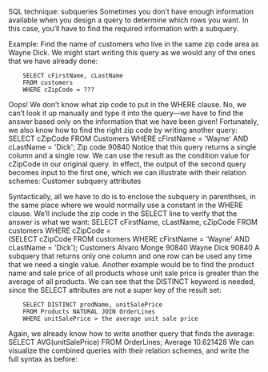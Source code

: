 SQL technique: subqueries
Sometimes you don’t have enough information available when you design a query to determine which rows you want. In this case, you’ll have to find the required information with a subquery.

Example: Find the name of customers who live in the same zip code area as Wayne Dick. We might start writing this query as we would any of the ones that we have already done:

        SELECT cFirstName, cLastName
        FROM customers
        WHERE cZipCode = ???
Oops! We don’t know what zip code to put in the WHERE clause. No, we can’t look it up manually and type it into the query—we have to find the answer based only on the information that we have been given!
Fortunately, we also know how to find the right zip code by writing another query:
        SELECT cZipCode
        FROM Customers
        WHERE cFirstName = 'Wayne' AND cLastName = 'Dick';
Zip code
90840
Notice that this query returns a single column and a single row. We can use the result as the condition value for cZipCode in our original query. In effect, the output of the second query becomes input to the first one, which we can illustrate with their relation schemes:
Customer subquery attributes

Syntactically, all we have to do is to enclose the subquery in parenthses, in the same place where we would normally use a constant in the WHERE clause. We’ll include the zip code in the SELECT line to verify that the answer is what we want:
        SELECT cFirstName, cLastName, cZipCode
        FROM customers
        WHERE cZipCode =        
          (SELECT cZipCode
           FROM customers
           WHERE cFirstName = 'Wayne' AND cLastName = 'Dick');
Customers
Alvaro	Monge	90840
Wayne	Dick	90840
A subquery that returns only one column and one row can be used any time that we need a single value. Another example would be to find the product name and sale price of all products whose unit sale price is greater than the average of all products. We can see that the DISTINCT keyword is needed, since the SELECT attributes are not a super key of the result set:

        SELECT DISTINCT prodName, unitSalePrice
        FROM Products NATURAL JOIN OrderLines
        WHERE unitSalePrice > the average unit sale price
Again, we already know how to write another query that finds the average:
        SELECT AVG(unitSalePrice)
        FROM OrderLines;
Average
10.621428
We can visualize the combined queries with their relation schemes, and write the full syntax as before:
